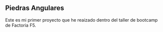 ## Piedras Angulares
Este es mi primer proyecto que he reaizado dentro del taller de bootcamp de Factoria F5.